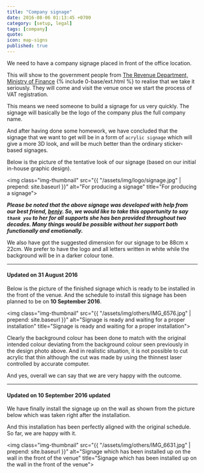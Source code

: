 ```yaml
---
title: "Company signage"
date: 2016-08-06 01:13:45 +0700
category: [setup, legal]
tags: [company]
quote:
icon: map-signs
published: true
---
```


We need to have a company signage placed in front of the office location.

This will show to the government people from [The Revenue Department, Ministry of Finance] {% include 0-base/ext.html %} to realise that we take it seriously. They will come and visit the venue once we start the process of VAT registration.

This means we need someone to build a signage for us very quickly. The signage will basically be the logo of the company plus the full company name.

And after having done some homework, we have concluded that the signage that we want to get will be in a form of `acrylic signage` which will give a more 3D look, and will be much better than the ordinary sticker-based signages.

Below is the picture of the tentative look of our signage (based on our initial in-house graphic design).


<img class="img-thumbnail" src="{{ "/assets/img/logo/signage.jpg" | prepend: site.baseurl }}" alt="For producing a signage" title="For producing a signage">


***Please be noted that the above signage was developed with help from our best friend, <i class="pe-heart"></i> [benjy]. So, we would like to take this opportunity to say `thank you` to her for all supports she has ben provided throughout two decades. Many things would be possible without her support both functionally and emotionally.***

<!--more-->

We also have got the suggested dimension for our signage to be 88cm x 22cm. We prefer to have the logo and all letters written in white while the background will be in a darker colour tone.

---

#### Updated on 31 August 2016

Below is the picture of the finished signage which is ready to be installed in the front of the venue. And the schedule to install this signage has been planned to be on **10 September 2016**.

<img class="img-thumbnail" src="{{ "/assets/img/others/IMG_6576.jpg" | prepend: site.baseurl }}" alt="Signage is ready and waiting for a proper installation" title="Signage is ready and waiting for a proper installation">

Clearly the background colour has been done to match with the original intended colour deviating from the background colour seen previously in the design photo above. And in realistic situation, it is not possible to cut acrylic that thin although the cut was made by using the thinnest laser controlled by accurate computer.

And yes, overall we can say that we are very happy with the outcome.

---

#### Updated on 10 September 2016 <span class="label blue">updated</span>

We have finally install the signage up on the wall as shown from the picture below which was taken right after the installation.

And this installation has been perfectly aligned with the original schedule. So far, we are happy with it.

<img class="img-thumbnail" src="{{ "/assets/img/others/IMG_6631.jpg" | prepend: site.baseurl }}" alt="Signage which has been installed up on the wall in the front of the venue" title="Signage which has been installed up on the wall in the front of the venue">



[The Revenue Department, Ministry of Finance]: http://www.rd.go.th
[benjy]: mailto:benjy.p@gmail.com
